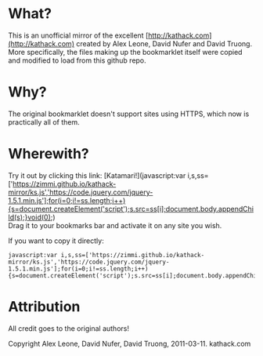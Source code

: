 # What?

This is an unofficial mirror of the excellent [http://kathack.com](http://kathack.com) created by Alex Leone, David Nufer and David Truong.
More specifically, the files making up the bookmarklet itself were copied and modified to load from this github repo.

# Why?

The original bookmarklet doesn't support sites using HTTPS, which now is practically all of them.

# Wherewith?

Try it out by clicking this link: [Katamari!](javascript:var i,s,ss=['https://zimmi.github.io/kathack-mirror/ks.js','https://code.jquery.com/jquery-1.5.1.min.js'];for(i=0;i!=ss.length;i++){s=document.createElement('script');s.src=ss[i];document.body.appendChild(s);}void(0);)  
Drag it to your bookmarks bar and activate it on any site you wish.

If you want to copy it directly:
```
javascript:var i,s,ss=['https://zimmi.github.io/kathack-mirror/ks.js','https://code.jquery.com/jquery-1.5.1.min.js'];for(i=0;i!=ss.length;i++){s=document.createElement('script');s.src=ss[i];document.body.appendChild(s);}void(0);
```

# Attribution

All credit goes to the original authors!


Copyright Alex Leone, David Nufer, David Truong, 2011-03-11. kathack.com